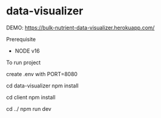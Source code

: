 # data-visualizer

DEMO: https://bulk-nutrient-data-visualizer.herokuapp.com/

Prerequisite
- NODE v16

To run project

create .env with PORT=8080

cd data-visualizer
npm install

cd client
npm install

cd ../
npm run dev

